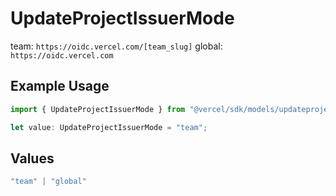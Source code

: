 # UpdateProjectIssuerMode

team: `https://oidc.vercel.com/[team_slug]` global: `https://oidc.vercel.com`

## Example Usage

```typescript
import { UpdateProjectIssuerMode } from "@vercel/sdk/models/updateprojectop.js";

let value: UpdateProjectIssuerMode = "team";
```

## Values

```typescript
"team" | "global"
```